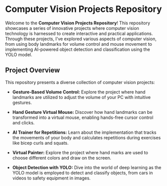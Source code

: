 # Computer Vision Projects Repository

Welcome to the **Computer Vision Projects Repository**! This repository showcases a series of innovative projects where computer vision technology is harnessed to create interactive and practical applications. Through these projects, I've explored various aspects of computer vision, from using body landmarks for volume control and mouse movement to implementing AI-powered object detection and classification using the YOLO model.

## Project Overview

This repository presents a diverse collection of computer vision projects:

- **Gesture-Based Volume Control:** Explore the project where hand landmarks are utilized to adjust the volume of your PC with intuitive gestures.

- **Hand Gesture Virtual Mouse:** Discover how hand landmarks can be transformed into a virtual mouse, enabling hands-free cursor control and clicks.

- **AI Trainer for Repetitions:** Learn about the implementation that tracks the movements of your body and calculates repetitions during exercises like bicep curls and squats.

- **Virtual Painter:** Explore the project where hand marks are used to choose different colors and draw on the screen.

- **Object Detection with YOLO:** Dive into the world of deep learning as the YOLO model is employed to detect and classify objects, from cars in videos to safety equipment in images.

